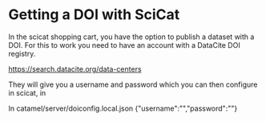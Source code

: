 # Getting a DOI with SciCat

In the scicat shopping cart, you have the option to publish a dataset with a DOI.
For this to work you need to have an account with a DataCite DOI registry.

https://search.datacite.org/data-centers

They will give you a username and password which you can then configure in scicat, in 

In catamel/server/doiconfig.local.json
{"username":"<insert datacite user>","password":"<insert datacite password>"}
 
 
